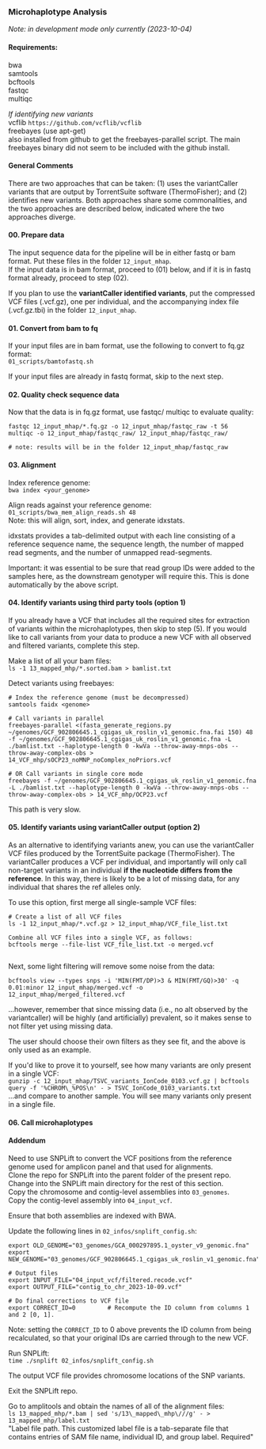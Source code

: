 ### Microhaplotype Analysis ###
_Note: in development mode only currently (2023-10-04)_       

#### Requirements: ####
bwa       
samtools      
bcftools       
fastqc      
multiqc     

_If identifying new variants_       
vcflib `https://github.com/vcflib/vcflib`     
freebayes (use apt-get)       
also installed from github to get the freebayes-parallel script. The main freebayes binary did not seem to be included with the github install. 

#### General Comments ####
There are two approaches that can be taken: (1) uses the variantCaller variants that are output by TorrentSuite software (ThermoFisher); and (2) identifies new variants. Both approaches share some commonalities, and the two approaches are described below, indicated where the two approaches diverge.       

#### 00. Prepare data
The input sequence data for the pipeline will be in either fastq or bam format. Put these files in the folder `12_input_mhap`.         
If the input data is in bam format, proceed to (01) below, and if it is in fastq format already, proceed to step (02).       

If you plan to use the **variantCaller identified variants**, put the compressed VCF files (.vcf.gz), one per individual, and the accompanying index file (.vcf.gz.tbi) in the folder `12_input_mhap`.      


#### 01. Convert from bam to fq
If your input files are in bam format, use the following to convert to fq.gz format:     
`01_scripts/bamtofastq.sh`      

If your input files are already in fastq format, skip to the next step.       


#### 02. Quality check sequence data
Now that the data is in fq.gz format, use fastqc/ multiqc to evaluate quality:      
```
fastqc 12_input_mhap/*.fq.gz -o 12_input_mhap/fastqc_raw -t 56
multiqc -o 12_input_mhap/fastqc_raw/ 12_input_mhap/fastqc_raw/    

# note: results will be in the folder 12_input_mhap/fastqc_raw 
``` 


#### 03. Alignment 
Index reference genome:    
`bwa index <your_genome>`       

Align reads against your reference genome:     
`01_scripts/bwa_mem_align_reads.sh 48`       
Note: this will align, sort, index, and generate idxstats.     

idxstats provides a tab-delimited output with each line consisting of a reference sequence name, the sequence length, the number of mapped read segments, and the number of unmapped read-segments.     

Important: it was essential to be sure that read group IDs were added to the samples here, as the downstream genotyper will require this. This is done automatically by the above script.      


#### 04. Identify variants using third party tools (option 1)
If you already have a VCF that includes all the required sites for extraction of variants within the microhaplotypes, then skip to step (5). If you would like to call variants from your data to produce a new VCF with all observed and filtered variants, complete this step.      

Make a list of all your bam files:        
`ls -1 13_mapped_mhp/*.sorted.bam > bamlist.txt`        

Detect variants using freebayes:      
```
# Index the reference genome (must be decompressed)
samtools faidx <genome> 

# Call variants in parallel
freebayes-parallel <(fasta_generate_regions.py ~/genomes/GCF_902806645.1_cgigas_uk_roslin_v1_genomic.fna.fai 150) 48 -f ~/genomes/GCF_902806645.1_cgigas_uk_roslin_v1_genomic.fna -L ./bamlist.txt --haplotype-length 0 -kwVa --throw-away-mnps-obs --throw-away-complex-obs > 14_VCF_mhp/sOCP23_noMNP_noComplex_noPriors.vcf

# OR Call variants in single core mode
freebayes -f ~/genomes/GCF_902806645.1_cgigas_uk_roslin_v1_genomic.fna -L ./bamlist.txt --haplotype-length 0 -kwVa --throw-away-mnps-obs --throw-away-complex-obs > 14_VCF_mhp/OCP23.vcf 

```
This path is very slow.      


#### 05. Identify variants using variantCaller output (option 2) ####
As an alternative to identifying variants anew, you can use the variantCaller VCF files produced by the TorrentSuite package (ThermoFisher). The variantCaller produces a VCF per individual, and importantly will only call non-target variants in an individual **if the nucleotide differs from the reference**. In this way, there is likely to be a lot of missing data, for any individual that shares the ref alleles only.        

To use this option, first merge all single-sample VCF files:     
```
# Create a list of all VCF files
ls -1 12_input_mhap/*.vcf.gz > 12_input_mhap/VCF_file_list.txt

Combine all VCF files into a single VCF, as follows:      
bcftools merge --file-list VCF_file_list.txt -o merged.vcf        
 
```

Next, some light filtering will remove some noise from the data:        
```
bcftools view --types snps -i 'MIN(FMT/DP)>3 & MIN(FMT/GQ)>30' -q 0.01:minor 12_input_mhap/merged.vcf -o 12_input_mhap/merged_filtered.vcf

```
...however, remember that since missing data (i.e., no alt observed by the variantcaller) will be highly (and artificially) prevalent, so it makes sense to not filter yet using missing data.       

The user should choose their own filters as they see fit, and the above is only used as an example.     

If you'd like to prove it to yourself, see how many variants are only present in a single VCF:    
`gunzip -c 12_input_mhap/TSVC_variants_IonCode_0103.vcf.gz | bcftools query -f '%CHROM\_%POS\n' - > TSVC_IonCode_0103_variants.txt`         
...and compare to another sample. You will see many variants only present in a single file.      

#### 06. Call microhaplotypes ####




#### Addendum ####
Need to use SNPLift to convert the VCF positions from the reference genome used for amplicon panel and that used for alignments.      
Clone the repo for SNPLift into the parent folder of the present repo. Change into the SNPLift main directory for the rest of this section.     
Copy the chromosome and contig-level assemblies into `03_genomes`.         
Copy the contig-level assembly into `04_input_vcf`.      

Ensure that both assemblies are indexed with BWA.    

Update the following lines in `02_infos/snplift_config.sh`:       

```
export OLD_GENOME="03_genomes/GCA_000297895.1_oyster_v9_genomic.fna"
export NEW_GENOME="03_genomes/GCF_902806645.1_cgigas_uk_roslin_v1_genomic.fna"

# Output files
export INPUT_FILE="04_input_vcf/filtered.recode.vcf"
export OUTPUT_FILE="contig_to_chr_2023-10-09.vcf"

# Do final corrections to VCF file
export CORRECT_ID=0         # Recompute the ID column from columns 1 and 2 [0, 1].

```
Note: setting the `CORRECT_ID` to 0 above prevents the ID column from being recalculated, so that your original IDs are carried through to the new VCF.       

Run SNPLift:      
`time ./snplift 02_infos/snplift_config.sh`      

The output VCF file provides chromosome locations of the SNP variants.     

Exit the SNPLift repo. 


Go to amplitools and obtain the names of all of the alignment files:       
`ls 13_mapped_mhp/*.bam | sed 's/13\_mapped\_mhp\///g' - > 13_mapped_mhp/label.txt`    
"Label file path. This customized label file is a tab-separate file that
contains entries of SAM file name, individual ID, and group label. Required"





